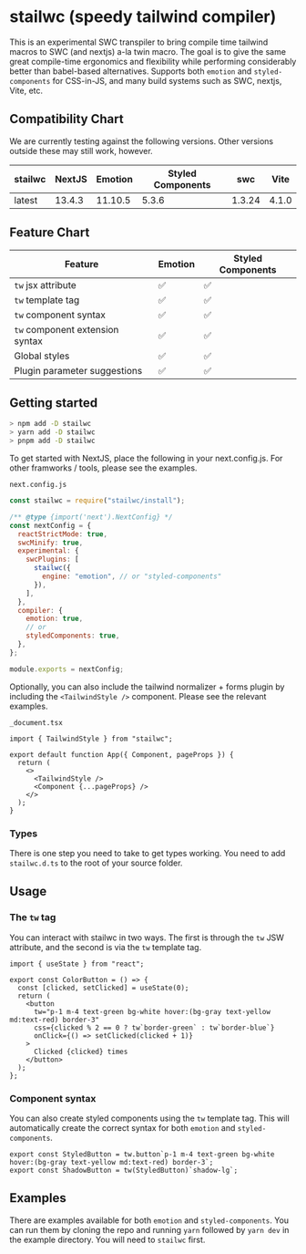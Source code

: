 # stailwc (speedy tailwind compiler)

This is an experimental SWC transpiler to bring compile time
tailwind macros to SWC (and nextjs) a-la twin macro. The goal
is to give the same great compile-time ergonomics and flexibility
while performing considerably better than babel-based alternatives.
Supports both `emotion` and `styled-components` for CSS-in-JS, and
many build systems such as SWC, nextjs, Vite, etc.

## Compatibility Chart

We are currently testing against the following versions. Other versions outside these may still work, however.

| stailwc | NextJS | Emotion | Styled Components | swc    | Vite  |
| ------- | ------ | ------- | ----------------- | ------ | ----- |
| latest  | 13.4.3 | 11.10.5 | 5.3.6             | 1.3.24 | 4.1.0 |

## Feature Chart

| Feature                         | Emotion | Styled Components |
| ------------------------------- | ------- | ----------------- |
| `tw` jsx attribute              | ✅      | ✅                |
| `tw` template tag               | ✅      | ✅                |
| `tw` component syntax           | ✅      | ✅                |
| `tw` component extension syntax | ✅      | ✅                |
| Global styles                   | ✅      | ✅                |
| Plugin parameter suggestions    | ✅      | ✅                |

## Getting started

```bash
> npm add -D stailwc
> yarn add -D stailwc
> pnpm add -D stailwc
```

To get started with NextJS, place the following in your next.config.js.
For other framworks / tools, please see the examples.

`next.config.js`

```js
const stailwc = require("stailwc/install");

/** @type {import('next').NextConfig} */
const nextConfig = {
  reactStrictMode: true,
  swcMinify: true,
  experimental: {
    swcPlugins: [
      stailwc({
        engine: "emotion", // or "styled-components"
      }),
    ],
  },
  compiler: {
    emotion: true,
    // or
    styledComponents: true,
  },
};

module.exports = nextConfig;
```

Optionally, you can also include the tailwind normalizer + forms
plugin by including the `<TailwindStyle />` component. Please see
the relevant examples.

`_document.tsx`

```tsx
import { TailwindStyle } from "stailwc";

export default function App({ Component, pageProps }) {
  return (
    <>
      <TailwindStyle />
      <Component {...pageProps} />
    </>
  );
}
```

### Types

There is one step you need to take to get types working. You need to add `stailwc.d.ts` to the root of your source
folder.

## Usage

### The `tw` tag

You can interact with stailwc in two ways. The first is through
the `tw` JSW attribute, and the second is via the `tw` template
tag.

```tsx
import { useState } from "react";

export const ColorButton = () => {
  const [clicked, setClicked] = useState(0);
  return (
    <button
      tw="p-1 m-4 text-green bg-white hover:(bg-gray text-yellow md:text-red) border-3"
      css={clicked % 2 == 0 ? tw`border-green` : tw`border-blue`}
      onClick={() => setClicked(clicked + 1)}
    >
      Clicked {clicked} times
    </button>
  );
};
```

### Component syntax

You can also create styled components using the `tw` template tag.
This will automatically create the correct syntax for both `emotion`
and `styled-components`.

```tsx
export const StyledButton = tw.button`p-1 m-4 text-green bg-white hover:(bg-gray text-yellow md:text-red) border-3`;
export const ShadowButton = tw(StyledButton)`shadow-lg`;
```

## Examples

There are examples available for both `emotion` and `styled-components`.
You can run them by cloning the repo and running `yarn` followed by
`yarn dev` in the example directory. You will need to `stailwc` first.
